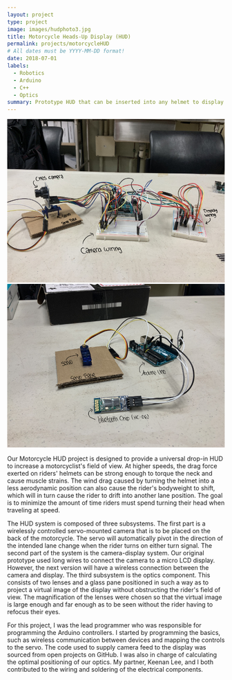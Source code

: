 ```yaml
---
layout: project
type: project
image: images/hudphoto3.jpg
title: Motorcycle Heads-Up Display (HUD)
permalink: projects/motorcycleHUD
# All dates must be YYYY-MM-DD format!
date: 2018-07-01
labels:
  - Robotics
  - Arduino
  - C++
  - Optics
summary: Prototype HUD that can be inserted into any helmet to display rear blindspots.
---
```


<div class="ui small rounded images">
  <img class="ui image" src="../images/arduinoCircuit.png">
  <img class="ui image" src="../images/cameraCircuit.png">
</div>
 
Our Motorcycle HUD project is designed to provide a universal drop-in HUD to increase a motorcyclist's field of view. At higher speeds, the drag force exerted on riders' helmets can be strong enough to torque the neck and cause muscle strains. The wind drag caused by turning the helmet into a less aerodynamic position can also cause the rider's bodyweight to shift, which will in turn cause the rider to drift into another lane position. The goal is to minimize the amount of time riders must spend turning their head when traveling at speed. 

The HUD system is composed of three subsystems. The first part is a wirelessly controlled servo-mounted camera that is to be placed on the back of the motorcycle. The servo will automatically pivot in the direction of the intended lane change when the rider turns on either turn signal. The second part of the system is the camera-display system. Our original prototype used long wires to connect the camera to a micro LCD display. However, the next version will have a wireless connection between the camera and display. The third subsystem is the optics component. This consists of two lenses and a glass pane positioned in such a way as to project a virtual image of the display without obstructing the rider's field of view. The magnification of the lenses were chosen so that the virtual image is large enough and far enough as to be seen without the rider having to refocus their eyes.

For this project, I was the lead programmer who was responsible for programming the Arduino controllers.  I started by programming the basics, such as wireless communication between devices and mapping the controls to the servo. The code used to supply camera feed to the display was sourced from open projects on GitHub. I was also in charge of calculating the optimal positioning of our optics. My partner, Keenan Lee, and I both contributed to the wiring and soldering of the electrical components.


